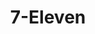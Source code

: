 ---
title: "7-Eleven"
url: /saint-petersburg/7-eleven-jefferson-circle-southeast/
shop: convenience
---